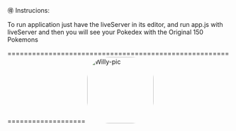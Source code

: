 🉐 Instrucions:

<p>To run application just have the liveServer in its editor, and run app.js with liveServer and then you will see your Pokedex with the Original 150 Pokemons</p>
=========================================================================
<img align="" alt="Willy-pic" height="150" style="border-radius:50px;" src="https://i.pinimg.com/originals/b7/fb/e7/b7fbe7eefb73ba1e344fe4f0f3e074d6.gif">
